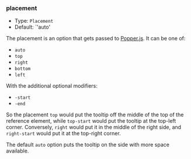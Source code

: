 ### placement

* Type: `Placement`
* Default: `'auto'

The placement is an option that gets passed to [Popper.js](https://popper.js.org/). It can be one of:

* `auto`
* `top`
* `right`
* `bottom`
* `left`

With the additional optional modifiers:

* `-start`
* `-end`

So the placement `top` would put the tooltip off the middle of the top of the reference element, while `top-start` would
put the tooltip at the top-left corner. Conversely, `right` would put it in the middle of the right side, and `right-start`
would put it at the top-right corner.

The default `auto` option puts the tooltip on the side with more space available.